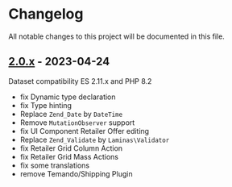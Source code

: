 # Changelog

All notable changes to this project will be documented in this file.

## [2.0.x] - 2023-04-24
[2.0.x]: https://github.com/Smile-SA/magento2-module-offer/compare/1.2.x...2.0.x

Dataset compatibility ES 2.11.x and PHP 8.2

- fix Dynamic type declaration
- fix Type hinting
- Replace `Zend_Date` by `DateTime`
- Remove `MutationObserver` support
- fix UI Component Retailer Offer editing
- Replace `Zend_Validate` by `Laminas\Validator`
- fix Retailer Grid Column Action
- fix Retailer Grid Mass Actions
- fix some translations
- remove Temando/Shipping Plugin
